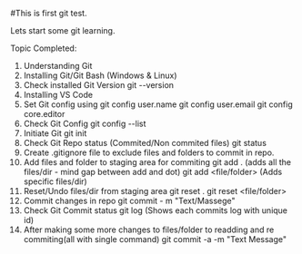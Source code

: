 #This is first git test.

Lets start some git learning.

Topic Completed:

1. Understanding Git
2. Installing Git/Git Bash (Windows & Linux)
3. Check installed Git Version 
    git --version
4. Installing VS Code
5. Set Git config using
    git config user.name
    git config user.email
    git config core.editor
6. Check Git Config
    git config --list
7. Initiate Git
    git init  
8. Check Git Repo status (Commited/Non commited files)
    git status
9. Create .gitignore file to exclude files and folders to commit in repo.
10. Add files and folder to staging area for commiting
        git add . (adds all the files/dir - mind gap between add and dot)
        git add <file/folder> (Adds specific files/dir)
11. Reset/Undo files/dir from staging area
        git reset .
        git reset <file/folder> 
12. Commit changes in repo
        git commit - m "Text/Massege" 
13. Check Git Commit status
        git log
        (Shows each commits log with unique id)
14. After making some more changes to files/folder to readding and re commiting(all with single command)
        git commit -a -m "Text Message"                                
